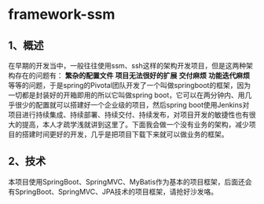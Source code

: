 
# framework-ssm

## 1、概述
  在早期的开发当中，一般往往使用ssm、ssh这样的架构开发项目，但是这两种架构存在的问题有：
  **繁杂的配置文件**
  **项目无法很好的扩展**
  **交付麻烦**
  **功能迭代麻烦**
  等等的问题，于是spring的Pivotal团队开发了一个叫做springboot的框架，因为一切都是封装好的开箱即用的所以它叫做spring boot，它可以在两分钟内、用几乎很少的配置就可以搭建好一个企业级的项目，然后spring boot使用Jenkins对项目进行持续集成、持续部署、持续交付、持续发布，对项目开发的敏捷性也有很大的提高，本人才疏学浅就讲到这里了。下面我会做一个没有业务的架构，减少项目的搭建时间更好的开发，几乎是把项目下载下来就可以做业务的框架。
## 2、技术
  本项目使用SpringBoot、SpringMVC、MyBatis作为基本的项目框架，后面还会有SpringBoot、SpringMVC、JPA技术的项目框架，请抢好沙发咯。


